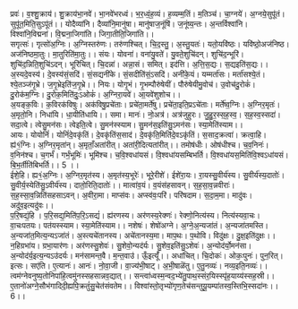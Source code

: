 

  
प्रवः॑। व॒श्शु॒क्राय॑। शु॒क्राय॑भा॒नवे॑। भा॒नवे॑भरध्वं। भ॒र॒ध्वं॒ह॒व्यं। ह॒व्यम्म॒तिं। म॒तिञ्च॑। चा॒ग्नये॑। अ॒ग्नये॒सुपू॑तं। सुपू॑त॒मिति॒सुऽपू॑तं।। योदैव्या॑नि। दैव्या॑नि॒मानु॑षा। मानु॑षाज॒नूंषि॑। ज॒नूंष्य॒न्तः। अ॒न्तर्विश्वा॑नि। विश्वा॑नि॒विद्मना॑। वि॒द्मना॒जिगा॑ति। जिगा॒तीति॒जिगा॑ति।।  
सगृत्सः॑। गृत्सो॑अ॒ग्निः। अ॒ग्निस्तरु॑णः। तरु॑णश्चित्। चि॒द॒स्तु॒। अ॒स्तु॒यतः॑। यतो॒यवि॑ष्ठः। यवि॑ष्ठो॒अज॑निष्ठ। अज॑निष्ठमा॒तुः। मा॒तुरिति॑मा॒तुः।। संयः। योवना॑। वना॑यु॒वते॑। यु॒वते॒शुचि॑दन्। शुचि॑द॒न्भूरि॑। शुचि॑द॒न्निति॒शुचि॑ऽदन्। भूरि॑चित्। चि॒दन्ना॑। अन्ना॒सं। समित्। इद॑त्ति। अ॒त्ति॒स॒द्यः। स॒द्यइति॑स॒द्यः।।  
अ॒स्यदे॒वस्य॑। दे॒वस्य॑सं॒सदि॑। सं॒सद्यनी॑के। सं॒सदीति॑सं॒ऽसदि॑। अनी॑के॒यं। यम्मर्ता॑सः। मर्ता॑सश्ये॒तं। श्ये॒तञ्ज॑गृ॒भ्रे। ज॒गृ॒भ्रेइति॑ज॒गृ॒भ्रे।। नियः। योगृ॒भं। गृ॒भम्पौरु॑षेयीं। पौरु॑षेयीमु॒वोच॑। उ॒वोच॑दु॒रोकं॑। दु॒रोक॑म॒ग्निः। दु॒रोक॒मिति॑दुः॒ऽओकं॑। अ॒ग्निरा॒यवे॑। आ॒यवे॑शुशोच।।  
अ॒यङ्क॒विः। क॒विरक॑विषुः। अक॑विषु॒प्रचे॑ताः। प्रचे॑ता॒मर्ते॑षु। प्रचे॑ता॒इति॒प्रऽचे॑ताः। मर्ते॑ष्व॒ग्निः। अ॒ग्निर॒मृतः॑। अ॒मृतो॒नि। निधा॑यि। धा॒यीति॑धायि।। समा। मानः॑। नो॒अत्र॑। अत्र॑जुहुरः। जु॒हु॒र॒स्स॒ह॒स्व॒। स॒ह॒स्व॒स्सदा॑। सदा॒त्वे। त्वेसु॒मन॑सः। त्वेइति॒त्वे। सु॒मन॑स्स्याम। सु॒मन॑स॒इति॑सु॒ऽमन॑सः। स्या॒मेति॑स्याम।।  
आयः। योयोनिं॑। योनिं॑दे॒वकृ॑तिं। दे॒वकृ॑तिंस॒साद॑। दे॒वकृ॑ति॒मिति॑दे॒वऽकृ॑तिं। स॒साद॒क्रत्वा॑। क्रत्वा॒हि। ह्य॑१॒॑ग्निः। अ॒ग्निर॒मृता॑न्। अ॒मृताँ॒अता॑रीत्। अता॑री॒दित्यता॑रीत्।। तमोष॑धीः। ओष॑धीश्च। च॒व॒निनः॑। व॒निन॑श्च। च॒गर्भं॑। गर्भं॒भूमिः॑। भूमि॑श्च। च॒वि॒श्वधा॑यसं। वि॒श्वधा॑यसम्बिभर्ति। वि॒श्वधा॑यस॒मिति॑वि॒श्वऽधा॑यसं। बि॒भ॒र्तीति॑बिभर्ति।। 5 ।।  
ईशे॒हि। ह्य१॒॑अ॒ग्निः। अ॒ग्निर॒मृत॑स्य। अ॒मृत॑स्य॒भूरेः॑। भूरे॒रीशे॑। ईशे॑रा॒यः। रा॒यस्सु॒वीर्य॑स्य। सु॒वीर्य॑स्य॒दातोः॑। सु॒वीर्य॒स्येति॑सु॒ऽवीर्य॑स्य। दातो॒रिति॒दातोः॑।। मात्वा॑व॒यं। व॒यंस॑हसावन्। स॒ह॒सा॒व॒न्नवीराः॑। स॒ह॒स्सा॒व॒न्निति॑सहसाऽवन्। अ॒वीरा॒मा। माप्स॑वः। अप्स्व॑वः॒परि॑। परि॑षदाम। स॒दा॒म॒मा। मादु॑वः। अदु॑व॒इत्यदु॑वः।।  
प॒रि॒षद्यं॒हि । प॒रि॒सद्य॒मिति॑प॒रि॒ऽसद्यं॑। ह्य॑रणस्य। अर॑णस्य॒रेक्णः॑। रेक्णो॒नित्य॑स्य। नित्य॑स्यवा॒चः। वा॒चःपतयः। पत॑यस्स्याम। स्या॒मेति॑स्याम।। नशेषः॑। शेषो॑अग्ने। अ॒ग्ने॒अ॒न्यजा॑तं। अ॒न्यजा॑तमस्ति। अ॒न्यजा॑त॒मित्य॒न्यऽजा॑तं। अ॒स्त्यचे॑तानस्य। अचे॑तानस्य॒मा। माप॒थः। प॒थोवि। विदु॑क्षः। दु॒क्ष॒इति॑दुक्षः।।  
न॒हिग्रभा॑य। ग्रभा॒यार॑णः। अर॑णस्सु॒शेवः॑। सु॒शेवो॒न्यद॑र्यः। सु॒शेव॒इति॑सु॒ऽशेवः॑। अ॒न्योद॑र्यो॒मन॑सा। अ॒न्योद॑र्य॒इत्य॒न्यऽउ॑दर्यः। मन॑सामन्त॒वै। म॒न्त॒वाउ॑। ऊँ॒इत्यूँ॑।। अधा॑चित्। चि॒दोकः॑। ओकः॒पुनः॑। पुन॒रित्। इत्सः। सए॑ति। ए॒त्यानः॑। आनः॑। नो॒वा॒जी। वा॒ज्य॑भी॒षाट्। अ॒भी॒षाळॆ॑तु। ए॒तु॒नव्यः॑। नव्य॒इति॒नव्यः॑।।  
त्वम॑ग्नेवनुष्य॒तोनिपा॑हि॒त्वमु॑नस्सहसान्नव॒द्यात्।। सन्त्वा॑ध्वस्म॒न्वद॒भ्ये॑तु॒पाथ॒स्संर॒यिस्स्पृ॑ह॒याय्य॑स्सह॒स्री।।  
ए॒तानो॑अग्ने॒सौभ॑गादिदी॒ह्यपि॒क्रतुं॑सु॒चेत॑संवतेम।। विश्वा॑स्तो॒तृभ्यो॑गृण॒तेच॑सन्तुयू॒यम्पा॑तस्व॒स्तिभि॒स्सदा॑नः।। 6।।  
